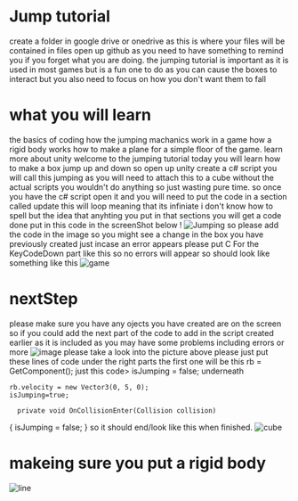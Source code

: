 # Jump tutorial
create a folder in google drive or onedrive as this is where your files will be contained in files
open up github as you need to have something to remind you if you forget what you are doing.
the jumping tutorial is important as it is used in most games but is a fun one to do as you can cause the boxes to interact but you also need to focus on how you don't want them to fall 
# what you will learn
the basics of coding how the jumping machanics work in a game 
how a rigid body works 
how to make a plane for a simple floor of the game.
learn more about unity 
welcome to the jumping tutorial 
today you will learn how to make a box jump up and down 
so open up unity 
create a c# script 
you will call this jumping
as you will need to attach this to a cube without the actual scripts you wouldn't do anything so just wasting pure time.
so once you have the c# script open it and you will need to put the code in a section called update this will loop meaning that its infiniate i don't know how to spell but the idea that anyhting you put in that sections you will get a code done 
put in this code in the screenShot below 
!
![Jumping](https://github.com/user-attachments/assets/7b668e8c-20ae-4290-b761-6965fa89e02b)
so please add the code in the image so you might see a change in the box you have previously created 
just incase an error appears please put C For the KeyCodeDown part like this so no errors will appear 
so should look like something like this 
![game](https://github.com/user-attachments/assets/28a05214-e1fa-4ca5-b4ea-e8271e70206b)
# nextStep
please make sure you have any ojects you have created are on the screen
so if you could add the next part of the code to add in the script created earlier as it is included as you may have some problems
including errors or more 
![image](https://github.com/user-attachments/assets/3a56a600-9b37-4085-98bf-ffe78d2001cf)
please take a look into the picture above please just put these lines of code under the right parts the first one will be 
this  rb = GetComponent<Rigidbody>();
just this code> isJumping = false; underneath

    rb.velocity = new Vector3(0, 5, 0);
    isJumping=true;

      private void OnCollisionEnter(Collision collision)
  {
      isJumping = false;
  }
so it should end/look like this when finished.
![cube](https://github.com/user-attachments/assets/53a66a23-a196-4d3a-946e-944b2e34f578)

# makeing sure you put a rigid body 
![line](https://github.com/user-attachments/assets/3e15f970-b97c-4b3a-b928-23a284507bda)
